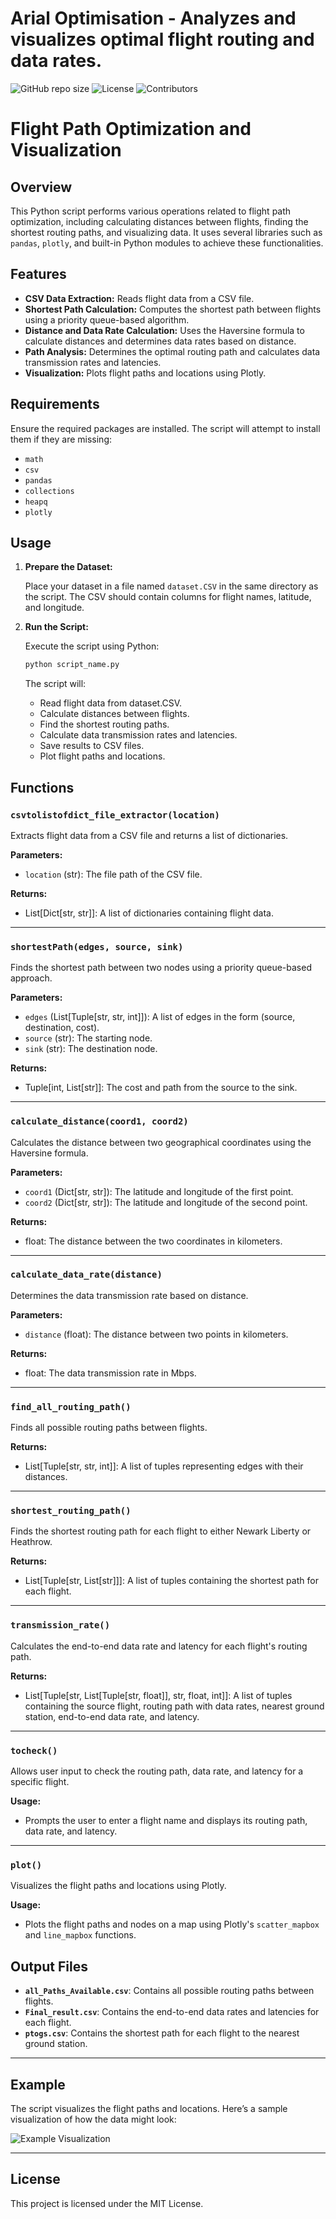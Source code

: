 # **Arial Optimisation - Analyzes and visualizes optimal flight routing and data rates.**

![GitHub repo size](https://img.shields.io/github/repo-size/rpc1418/ArialOptimisation) ![License](https://img.shields.io/github/license/rpc1418/ArialOptimisation) ![Contributors](https://img.shields.io/github/contributors/rpc1418/ArialOptimisation)


# Flight Path Optimization and Visualization

## Overview

This Python script performs various operations related to flight path optimization, including calculating distances between flights, finding the shortest routing paths, and visualizing data. It uses several libraries such as `pandas`, `plotly`, and built-in Python modules to achieve these functionalities.

## Features

- **CSV Data Extraction:** Reads flight data from a CSV file.
- **Shortest Path Calculation:** Computes the shortest path between flights using a priority queue-based algorithm.
- **Distance and Data Rate Calculation:** Uses the Haversine formula to calculate distances and determines data rates based on distance.
- **Path Analysis:** Determines the optimal routing path and calculates data transmission rates and latencies.
- **Visualization:** Plots flight paths and locations using Plotly.

## Requirements

Ensure the required packages are installed. The script will attempt to install them if they are missing:

- `math`
- `csv`
- `pandas`
- `collections`
- `heapq`
- `plotly`

## Usage

1. **Prepare the Dataset:**

   Place your dataset in a file named `dataset.CSV` in the same directory as the script. The CSV should contain columns for flight names, latitude, and longitude.

2. **Run the Script:**

   Execute the script using Python:

   ```bash
   python script_name.py
   ```
   The script will:
    - Read flight data from dataset.CSV.
    - Calculate distances between flights.
    - Find the shortest routing paths.
    - Calculate data transmission rates and latencies.
    - Save results to CSV files.
    - Plot flight paths and locations.
## Functions

### `csvtolistofdict_file_extractor(location)`

Extracts flight data from a CSV file and returns a list of dictionaries.

**Parameters:**
- `location` (str): The file path of the CSV file.

**Returns:**
- List[Dict[str, str]]: A list of dictionaries containing flight data.

---

### `shortestPath(edges, source, sink)`

Finds the shortest path between two nodes using a priority queue-based approach.

**Parameters:**
- `edges` (List[Tuple[str, str, int]]): A list of edges in the form (source, destination, cost).
- `source` (str): The starting node.
- `sink` (str): The destination node.

**Returns:**
- Tuple[int, List[str]]: The cost and path from the source to the sink.

---

### `calculate_distance(coord1, coord2)`

Calculates the distance between two geographical coordinates using the Haversine formula.

**Parameters:**
- `coord1` (Dict[str, str]): The latitude and longitude of the first point.
- `coord2` (Dict[str, str]): The latitude and longitude of the second point.

**Returns:**
- float: The distance between the two coordinates in kilometers.

---

### `calculate_data_rate(distance)`

Determines the data transmission rate based on distance.

**Parameters:**
- `distance` (float): The distance between two points in kilometers.

**Returns:**
- float: The data transmission rate in Mbps.

---

### `find_all_routing_path()`

Finds all possible routing paths between flights.

**Returns:**
- List[Tuple[str, str, int]]: A list of tuples representing edges with their distances.

---

### `shortest_routing_path()`

Finds the shortest routing path for each flight to either Newark Liberty or Heathrow.

**Returns:**
- List[Tuple[str, List[str]]]: A list of tuples containing the shortest path for each flight.

---

### `transmission_rate()`

Calculates the end-to-end data rate and latency for each flight's routing path.

**Returns:**
- List[Tuple[str, List[Tuple[str, float]], str, float, int]]: A list of tuples containing the source flight, routing path with data rates, nearest ground station, end-to-end data rate, and latency.

---

### `tocheck()`

Allows user input to check the routing path, data rate, and latency for a specific flight.

**Usage:**
- Prompts the user to enter a flight name and displays its routing path, data rate, and latency.

---

### `plot()`

Visualizes the flight paths and locations using Plotly.

**Usage:**
- Plots the flight paths and nodes on a map using Plotly's `scatter_mapbox` and `line_mapbox` functions.

## Output Files

- **`all_Paths_Available.csv`**: Contains all possible routing paths between flights.
- **`Final_result.csv`**: Contains the end-to-end data rates and latencies for each flight.
- **`ptogs.csv`**: Contains the shortest path for each flight to the nearest ground station.

---

## Example

The script visualizes the flight paths and locations. Here’s a sample visualization of how the data might look:

![Example Visualization](path_to_image)

---

## License

This project is licensed under the MIT License.
